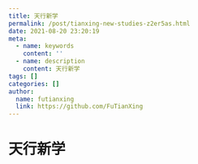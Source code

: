```yaml
---
title: 天行新学
permalink: /post/tianxing-new-studies-z2er5as.html
date: 2021-08-20 23:20:19
meta:
  - name: keywords
    content: ''
  - name: description
    content: 天行新学‍
tags: []
categories: []
author:
  name: futianxing
  link: https://github.com/FuTianXing
---
```


# 天行新学

‍
